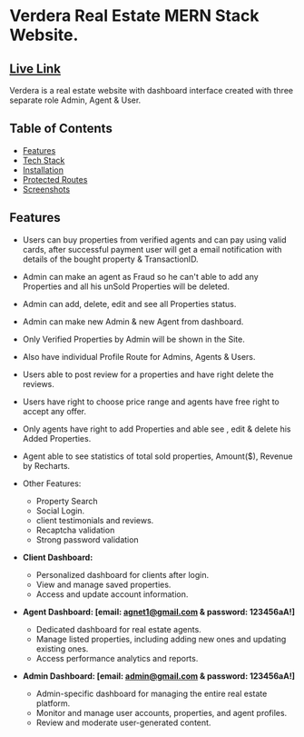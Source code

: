 # Verdera Real Estate MERN Stack Website.

## [Live Link](https://fir-module51.web.app/)
Verdera is a real estate website with dashboard interface created with three separate role Admin, Agent & User.

## Table of Contents

- [Features](#features)
- [Tech Stack](#tech-stack)
- [Installation](#installation)
- [Protected Routes](#protected-routes)
- [Screenshots](#screenshots)

## Features

- Users can buy properties from verified agents and can pay using valid cards, after successful payment user will get a email notification with details of the bought property & TransactionID.
- Admin can make an agent as Fraud so he can't able to add any Properties and all his unSold Properties will be deleted.
- Admin can add, delete, edit and see all Properties status.
- Admin can make new Admin & new Agent from dashboard.
- Only Verified Properties by Admin will be shown in the Site.
- Also have individual Profile Route for Admins, Agents & Users.
- Users able to post review for a properties and have right delete the reviews.
- Users have right to choose price range and agents have free right to accept any offer.
- Only agents have right to add Properties and able see , edit & delete his Added Properties.
- Agent able to see statistics of total sold properties, Amount($), Revenue by Recharts.
- Other Features:
  - Property Search
  - Social Login.
  - client testimonials and reviews.
  - Recaptcha validation
  - Strong password validation
 
- **Client Dashboard:**
  - Personalized dashboard for clients after login.
  - View and manage saved properties.
  - Access and update account information.
    
- **Agent Dashboard: [email: agnet1@gmail.com & password: 123456aA!]**
  - Dedicated dashboard for real estate agents.
  - Manage listed properties, including adding new ones and updating existing ones.
  - Access performance analytics and reports.

- **Admin Dashboard: [email: admin@gmail.com & password: 123456aA!]**
  - Admin-specific dashboard for managing the entire real estate platform.
  - Monitor and manage user accounts, properties, and agent profiles.
  - Review and moderate user-generated content.
